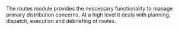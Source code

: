 The routes module provides the nescessary functionality to manage primary distribution concerns. At a high level it deals with planning, dispatch, execution and debriefing of routes.